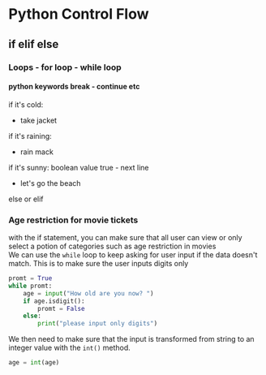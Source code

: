 # Python Control Flow

## if elif else

### Loops - for loop - while loop

#### python keywords break - continue etc

if it's cold:
- take jacket

if it's raining:
- rain mack

if it's sunny: boolean value true - next line
- let's go the beach

else or elif

### Age restriction for movie tickets

with the if statement, you can make sure that all user can view or only select a potion of categories such as age restriction in movies<br/>
We can use the `while` loop to keep asking for user input if the data doesn't match. This is to make sure the user inputs digits only
```python
promt = True
while promt:
    age = input("How old are you now? ")
    if age.isdigit():
        promt = False
    else:
        print("please input only digits")
```
We then need to make sure that the input is transformed from string to an integer value with the `int()` method.
```python
age = int(age)
```
